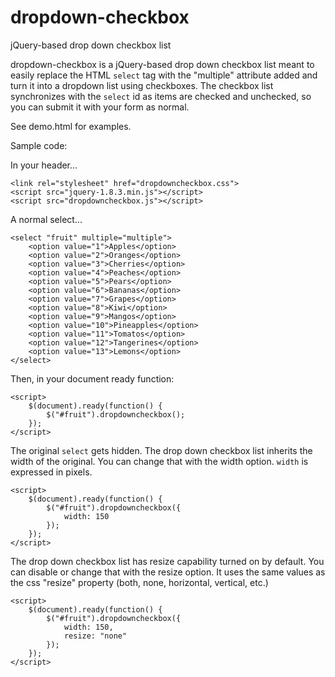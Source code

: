 # dropdown-checkbox
jQuery-based drop down checkbox list

dropdown-checkbox is a jQuery-based drop down checkbox list meant to easily replace the HTML `select` tag with the "multiple" attribute added and turn it into a dropdown list using checkboxes. The checkbox list synchronizes with the `select` id as items are checked and unchecked, so you can submit it with your form as normal.

See demo.html for examples.

Sample code:

In your header...

	<link rel="stylesheet" href="dropdowncheckbox.css">
	<script src="jquery-1.8.3.min.js"></script>
	<script src="dropdowncheckbox.js"></script>

A normal select...

	<select "fruit" multiple="multiple">
		<option value="1">Apples</option>
		<option value="2">Oranges</option>
		<option value="3">Cherries</option>
		<option value="4">Peaches</option>
		<option value="5">Pears</option>
		<option value="6">Bananas</option>
		<option value="7">Grapes</option>
		<option value="8">Kiwi</option>
		<option value="9">Mangos</option>
		<option value="10">Pineapples</option>
		<option value="11">Tomatos</option>
		<option value="12">Tangerines</option>
		<option value="13">Lemons</option>
	</select>

Then, in your document ready function:

	<script>
		$(document).ready(function() {
			$("#fruit").dropdowncheckbox();
		});
	</script>

The original `select` gets hidden. The drop down checkbox list inherits the width of the original. You can change that with the width option. `width` is expressed in pixels.

	<script>
		$(document).ready(function() {
			$("#fruit").dropdowncheckbox({
				width: 150
			});
		});
	</script>

The drop down checkbox list has resize capability turned on by default. You can disable or change that with the resize option. It uses the same values as the css "resize" property (both, none, horizontal, vertical, etc.)

	<script>
		$(document).ready(function() {
			$("#fruit").dropdowncheckbox({
				width: 150,
				resize: "none"
			});
		});
	</script>

